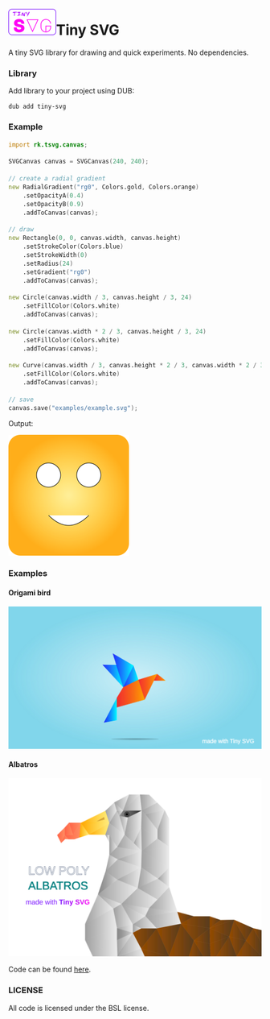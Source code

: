 <img src="imgs/icon-tsvg.png" width="95" height="52" align="left"></img>
# Tiny SVG
A tiny SVG library for drawing and quick experiments. No dependencies. 

### Library
Add library to your project using DUB:
```
dub add tiny-svg
```

### Example
```d
import rk.tsvg.canvas;

SVGCanvas canvas = SVGCanvas(240, 240);

// create a radial gradient
new RadialGradient("rg0", Colors.gold, Colors.orange)
    .setOpacityA(0.4)
    .setOpacityB(0.9)
    .addToCanvas(canvas);

// draw
new Rectangle(0, 0, canvas.width, canvas.height)
    .setStrokeColor(Colors.blue)
    .setStrokeWidth(0)
    .setRadius(24)
    .setGradient("rg0")
    .addToCanvas(canvas);

new Circle(canvas.width / 3, canvas.height / 3, 24)
    .setFillColor(Colors.white)
    .addToCanvas(canvas);

new Circle(canvas.width * 2 / 3, canvas.height / 3, 24)
    .setFillColor(Colors.white)
    .addToCanvas(canvas);

new Curve(canvas.width / 3, canvas.height * 2 / 3, canvas.width * 2 / 3, canvas.height * 2 / 3)
    .setFillColor(Colors.white)
    .addToCanvas(canvas);

// save
canvas.save("examples/example.svg");
```

Output:

<img src="examples/example.svg" width="240">

### Examples
#### Origami bird
<img src="examples/origami_bird.svg" width="720">

#### Albatros
<img src="examples/albatros.svg" width="720">

Code can be found [here](source/app.d).

### LICENSE
All code is licensed under the BSL license. 

